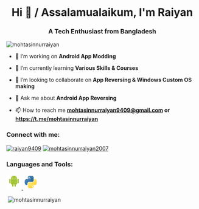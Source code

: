 <h1 align="center">Hi 👋 / Assalamualaikum, I'm Raiyan</h1>
<h3 align="center">A Tech Enthusiast from Bangladesh</h3>

<p align="left"> <img src="https://komarev.com/ghpvc/?username=mohtasinnurraiyan&label=Profile%20views&color=0e75b6&style=flat" alt="mohtasinnurraiyan" /> </p>

- 🔭 I’m working on **Android App Modding**

- 🌱 I’m currently learning **Various Skills & Courses**

- 👯 I’m looking to collaborate on **App Reversing & Windows Custom OS making**

- 💬 Ask me about **Android App Reversing**

- 📫 How to reach me **mohtasinnurraiyan9409@gmail.com or https://t.me/mohtasinnurraiyan**

<h3 align="left">Connect with me:</h3>
<p align="left">
<a href="https://twitter.com/raiyan9409" target="blank"><img align="center" src="https://raw.githubusercontent.com/rahuldkjain/github-profile-readme-generator/master/src/images/icons/Social/twitter.svg" alt="raiyan9409" height="30" width="40" /></a>
<a href="https://fb.com/mohtasinnurraiyan2007" target="blank"><img align="center" src="https://raw.githubusercontent.com/rahuldkjain/github-profile-readme-generator/master/src/images/icons/Social/facebook.svg" alt="mohtasinnurraiyan2007" height="30" width="40" /></a>
</p>

<h3 align="left">Languages and Tools:</h3>
<p align="left"> <a href="https://developer.android.com" target="_blank" rel="noreferrer"> <img src="https://raw.githubusercontent.com/devicons/devicon/master/icons/android/android-original-wordmark.svg" alt="android" width="40" height="40"/> </a> <a href="https://www.python.org" target="_blank" rel="noreferrer"> <img src="https://raw.githubusercontent.com/devicons/devicon/master/icons/python/python-original.svg" alt="python" width="40" height="40"/> </a> </p>

<p>&nbsp;<img align="center" src="https://github-readme-stats.vercel.app/api?username=mohtasinnurraiyan&show_icons=true&locale=en" alt="mohtasinnurraiyan" /></p>

